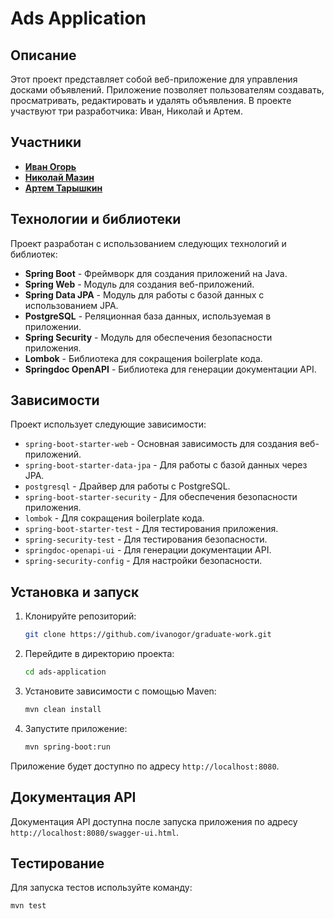 # Ads Application

## Описание

Этот проект представляет собой веб-приложение для управления досками объявлений. Приложение позволяет пользователям создавать, просматривать, редактировать и удалять объявления. В проекте участвуют три разработчика: Иван, Николай и Артем.

## Участники

- **[Иван Огорь](https://github.com/ivanogor)** 
- **[Николай Мазин](https://github.com/MazinNikolay)**
- **[Артем Тарышкин](https://github.com/iKrockle)** 

## Технологии и библиотеки

Проект разработан с использованием следующих технологий и библиотек:

- **Spring Boot** - Фреймворк для создания приложений на Java.
- **Spring Web** - Модуль для создания веб-приложений.
- **Spring Data JPA** - Модуль для работы с базой данных с использованием JPA.
- **PostgreSQL** - Реляционная база данных, используемая в приложении.
- **Spring Security** - Модуль для обеспечения безопасности приложения.
- **Lombok** - Библиотека для сокращения boilerplate кода.
- **Springdoc OpenAPI** - Библиотека для генерации документации API.

## Зависимости

Проект использует следующие зависимости:

- `spring-boot-starter-web` - Основная зависимость для создания веб-приложений.
- `spring-boot-starter-data-jpa` - Для работы с базой данных через JPA.
- `postgresql` - Драйвер для работы с PostgreSQL.
- `spring-boot-starter-security` - Для обеспечения безопасности приложения.
- `lombok` - Для сокращения boilerplate кода.
- `spring-boot-starter-test` - Для тестирования приложения.
- `spring-security-test` - Для тестирования безопасности.
- `springdoc-openapi-ui` - Для генерации документации API.
- `spring-security-config` - Для настройки безопасности.

## Установка и запуск

1. Клонируйте репозиторий:
   ```bash
   git clone https://github.com/ivanogor/graduate-work.git
   ```

2. Перейдите в директорию проекта:
   ```bash
   cd ads-application
   ```

3. Установите зависимости с помощью Maven:
   ```bash
   mvn clean install
   ```

4. Запустите приложение:
   ```bash
   mvn spring-boot:run
   ```

Приложение будет доступно по адресу `http://localhost:8080`.

## Документация API

Документация API доступна после запуска приложения по адресу `http://localhost:8080/swagger-ui.html`.

## Тестирование

Для запуска тестов используйте команду:
```bash
mvn test
```

